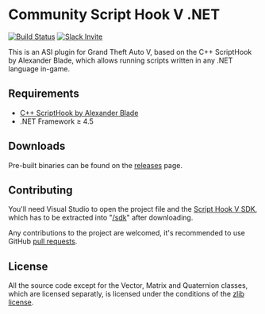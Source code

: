 Community Script Hook V .NET
============================

[![Build Status](https://ci.appveyor.com/api/projects/status/github/crosire/scripthookvdotnet?branch=master&svg=true)](https://ci.appveyor.com/project/crosire/scripthookvdotnet)
[![Slack Invite](http://scripthookvdotnet.johnnycrazy.de/badge.svg)](http://scripthookvdotnet.johnnycrazy.de)

This is an ASI plugin for Grand Theft Auto V, based on the C++ ScriptHook by Alexander Blade, which allows running scripts written in any .NET language in-game.

## Requirements

* [C++ ScriptHook by Alexander Blade](http://www.dev-c.com/gtav/scripthookv/)
* .NET Framework ≥ 4.5

## Downloads

Pre-built binaries can be found on the [releases](https://github.com/crosire/scripthookvdotnet/releases) page.

## Contributing

You'll need Visual Studio to open the project file and the [Script Hook V SDK](http://www.dev-c.com/gtav/scripthookv/), which has to be extracted into "[/sdk](/sdk)" after downloading.

Any contributions to the project are welcomed, it's recommended to use GitHub [pull requests](https://help.github.com/articles/using-pull-requests/).

## License

All the source code except for the Vector, Matrix and Quaternion classes, which are licensed separatly, is licensed under the conditions of the [zlib license](LICENSE.txt).
